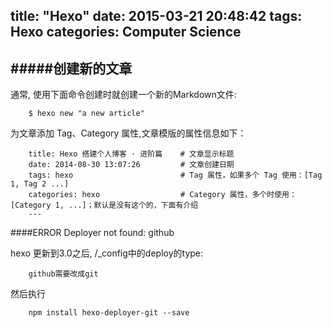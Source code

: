 title: "Hexo"
date: 2015-03-21 20:48:42
tags: Hexo
categories: Computer Science
---
#####创建新的文章 ---通常, 使用下面命令创建时就创建一个新的Markdown文件:```    $ hexo new "a new article"```为文章添加 Tag、Category 属性,文章模版的属性信息如下：```    title: Hexo 搭建个人博客 · 进阶篇    # 文章显示标题    date: 2014-08-30 13:07:26         # 文章创建日期	tags: hexo                        # Tag 属性，如果多个 Tag 使用：[Tag 1, Tag 2 ...]    categories: hexo                  # Category 属性，多个时使用：[Category 1, ...]；默认是没有这个的，下面有介绍	--- ```
####ERROR Deployer not found: github
hexo 更新到3.0之后, /_config中的deploy的type: 

```	github需要改成git
```
然后执行

```	npm install hexo-deployer-git --save
``` 